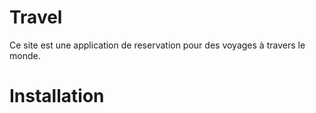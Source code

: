 # Travel
Ce site est une application de reservation pour des voyages à travers le monde.

# Installation